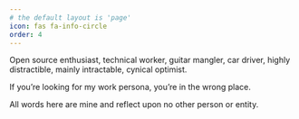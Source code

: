 ```yaml
---
# the default layout is 'page'
icon: fas fa-info-circle
order: 4
---
```

Open source enthusiast, technical worker, guitar mangler, car driver, highly distractible, mainly intractable, cynical optimist.

If you’re looking for my work persona, you’re in the wrong place.

All words here are mine and reflect upon no other person or entity.
